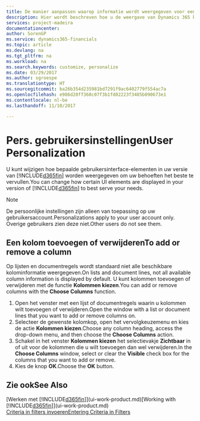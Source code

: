 ```yaml
---
title: De manier aanpassen waarop informatie wordt weergegeven voor een gebruikersaccount | Microsoft Docs
description: Hier wordt beschreven hoe u de weergave van Dynamics 365 kunt aanpassen voor uw gebruikersaccount.
services: project-madeira
documentationcenter: 
author: SorenGP
ms.service: dynamics365-financials
ms.topic: article
ms.devlang: na
ms.tgt_pltfrm: na
ms.workload: na
ms.search.keywords: customize, personalize
ms.date: 03/29/2017
ms.author: sgroespe
ms.translationtype: HT
ms.sourcegitcommit: ba26b354d235981bd7291f9ac6402779f554ac7a
ms.openlocfilehash: e986d20ff368c07f3b1fd02223f3485b090673e1
ms.contentlocale: nl-be
ms.lasthandoff: 11/10/2017

---
```

# <a name="user-personalization"></a><span data-ttu-id="a3df6-103">Pers. gebruikersinstellingen</span><span class="sxs-lookup"><span data-stu-id="a3df6-103">User Personalization</span></span>
<span data-ttu-id="a3df6-104">U kunt wijzigen hoe bepaalde gebruikersinterface-elementen in uw versie van [!INCLUDE[d365fin](includes/d365fin_md.md)] worden weergegeven om uw behoeften het beste te vervullen.</span><span class="sxs-lookup"><span data-stu-id="a3df6-104">You can change how certain UI elements are displayed in your version of [!INCLUDE[d365fin](includes/d365fin_md.md)] to best serve your needs.</span></span>

> [!NOTE]  
>   <span data-ttu-id="a3df6-105">De persoonlijke instellingen zijn alleen van toepassing op uw gebruikersaccount.</span><span class="sxs-lookup"><span data-stu-id="a3df6-105">Personalizations apply to your user account only.</span></span> <span data-ttu-id="a3df6-106">Overige gebruikers zien deze niet.</span><span class="sxs-lookup"><span data-stu-id="a3df6-106">Other users do not see them.</span></span>

## <a name="to-add-or-remove-a-column"></a><span data-ttu-id="a3df6-107">Een kolom toevoegen of verwijderen</span><span class="sxs-lookup"><span data-stu-id="a3df6-107">To add or remove a column</span></span>
<span data-ttu-id="a3df6-108">Op lijsten en documentregels wordt standaard niet alle beschikbare kolominformatie weergegeven.</span><span class="sxs-lookup"><span data-stu-id="a3df6-108">On lists and document lines, not all available column information is displayed by default.</span></span> <span data-ttu-id="a3df6-109">U kunt kolommen toevoegen of verwijderen met de functie **Kolommen kiezen**.</span><span class="sxs-lookup"><span data-stu-id="a3df6-109">You can add or remove columns with the **Choose Columns** function.</span></span>

1. <span data-ttu-id="a3df6-110">Open het venster met een lijst of documentregels waarin u kolommen wilt toevoegen of verwijderen.</span><span class="sxs-lookup"><span data-stu-id="a3df6-110">Open the window with a list or document lines that you want to add or remove columns on.</span></span>
2. <span data-ttu-id="a3df6-111">Selecteer de gewenste kolomkop, open het vervolgkeuzemenu en kies de actie **Kolommen kiezen**.</span><span class="sxs-lookup"><span data-stu-id="a3df6-111">Choose any column heading, access the drop-down menu, and then choose the **Choose Columns** action.</span></span>
3. <span data-ttu-id="a3df6-112">Schakel in het venster **Kolommen kiezen** het selectievakje **Zichtbaar** in of uit voor de kolommen die u wilt toevoegen dan wel verwijderen.</span><span class="sxs-lookup"><span data-stu-id="a3df6-112">In the **Choose Columns** window, select or clear the **Visible** check box for the columns that you want to add or remove.</span></span>
4. <span data-ttu-id="a3df6-113">Kies de knop **OK**.</span><span class="sxs-lookup"><span data-stu-id="a3df6-113">Choose the **OK** button.</span></span>

## <a name="see-also"></a><span data-ttu-id="a3df6-114">Zie ook</span><span class="sxs-lookup"><span data-stu-id="a3df6-114">See Also</span></span>
<span data-ttu-id="a3df6-115">[Werken met [!INCLUDE[d365fin](includes/d365fin_md.md)]](ui-work-product.md)</span><span class="sxs-lookup"><span data-stu-id="a3df6-115">[Working with [!INCLUDE[d365fin](includes/d365fin_md.md)]](ui-work-product.md)</span></span>  
[<span data-ttu-id="a3df6-116">Criteria in filters invoeren</span><span class="sxs-lookup"><span data-stu-id="a3df6-116">Entering Criteria in Filters</span></span>](ui-enter-criteria-filters.md)

